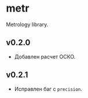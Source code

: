 # metr
Metrology library.

## v0.2.0
* Добавлен расчет ОСКО.

## v0.2.1
* Исправлен баг с `precision`.
